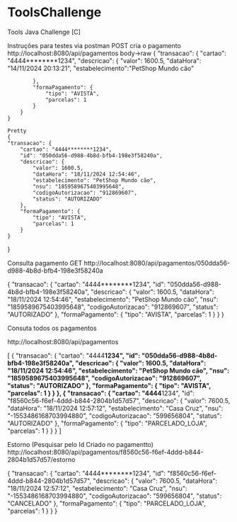 # ToolsChallenge
Tools Java Challenge [C] 

Instruções para testes
via postman
POST
cria o pagamento
http://localhost:8080/api/pagamentos
body->raw
 {
        "transacao": {
            "cartao": "4444********1234",
                "descricao": {
                "valor": 1600.5,
                "dataHora": "14/11/2024 20:13:21",
                "estabelecimento":"PetShop Mundo cão"
               
            },
            "formaPagamento": {
                "tipo": "AVISTA",
                "parcelas": 1
            }
        }
    }

    Pretty
    {
    "transacao": {
        "cartao": "4444********1234",
        "id": "050dda56-d988-4b8d-bfb4-198e3f58240a",
        "descricao": {
            "valor": 1600.5,
            "dataHora": "18/11/2024 12:54:46",
            "estabelecimento": "PetShop Mundo cão",
            "nsu": "1859589675403995648",
            "codigoAutorizacao": "912869607",
            "status": "AUTORIZADO"
        },
        "formaPagamento": {
            "tipo": "AVISTA",
            "parcelas": 1
        }
    }
}

Consulta pagamento
GET
http://localhost:8080/api/pagamentos/050dda56-d988-4b8d-bfb4-198e3f58240a


{
    "transacao": {
        "cartao": "4444********1234",
        "id": "050dda56-d988-4b8d-bfb4-198e3f58240a",
        "descricao": {
            "valor": 1600.5,
            "dataHora": "18/11/2024 12:54:46",
            "estabelecimento": "PetShop Mundo cão",
            "nsu": "1859589675403995648",
            "codigoAutorizacao": "912869607",
            "status": "AUTORIZADO"
        },
        "formaPagamento": {
            "tipo": "AVISTA",
            "parcelas": 1
        }
    }
}

Consuta todos os pagamentos

http://localhost:8080/api/pagamentos

[
    {
        "transacao": {
            "cartao": "4444********1234",
            "id": "050dda56-d988-4b8d-bfb4-198e3f58240a",
            "descricao": {
                "valor": 1600.5,
                "dataHora": "18/11/2024 12:54:46",
                "estabelecimento": "PetShop Mundo cão",
                "nsu": "1859589675403995648",
                "codigoAutorizacao": "912869607",
                "status": "AUTORIZADO"
            },
            "formaPagamento": {
                "tipo": "AVISTA",
                "parcelas": 1
            }
        }
    },
    {
        "transacao": {
            "cartao": "4444********1234",
            "id": "f8560c56-f6ef-4ddd-b844-2804b1d57d57",
            "descricao": {
                "valor": 7600.5,
                "dataHora": "18/11/2024 12:57:12",
                "estabelecimento": "Casa Cruz",
                "nsu": "-1553486168703994880",
                "codigoAutorizacao": "599656804",
                "status": "AUTORIZADO"
            },
            "formaPagamento": {
                "tipo": "PARCELADO_LOJA",
                "parcelas": 1
            }
        }
    }
]


Estorno (Pesquisar pelo Id Criado no pagamentto)
http://localhost:8080/api/pagamentos/f8560c56-f6ef-4ddd-b844-2804b1d57d57/estorno

{
    "transacao": {
        "cartao": "4444********1234",
        "id": "f8560c56-f6ef-4ddd-b844-2804b1d57d57",
        "descricao": {
            "valor": 7600.5,
            "dataHora": "18/11/2024 12:57:12",
            "estabelecimento": "Casa Cruz",
            "nsu": "-1553486168703994880",
            "codigoAutorizacao": "599656804",
            "status": "CANCELADO"
        },
        "formaPagamento": {
            "tipo": "PARCELADO_LOJA",
            "parcelas": 1
        }
    }
}



